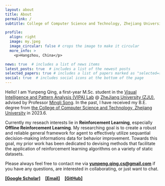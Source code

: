 ```yaml
---
layout: about
title: About
permalink: /
subtitle: College of Computer Science and Technology, Zhejiang University

profile:
  align: right
  image: my.jpeg
  image_circular: false # crops the image to make it circular
  more_info: >
    <p>Hangzhou, China</p>

news: true  # includes a list of news items
latest_posts: true  # includes a list of the newest posts
selected_papers: true # includes a list of papers marked as "selected={true}"
social: true  # includes social icons at the bottom of the page
---
```


Hello! I am Yunpeng Qing, a first-year M.Sc. student in the [Visual Intelligence and Pattern Analysis (VIPA) Lab](https://www.zju.edu.cn/english/) @ [ZheJiang University (ZJU)](https://www.zju.edu.cn/english/), advised by Professor [Mingli Song](https://person.zju.edu.cn/en/msong). In the past, I have received my B.E. degree from [the College of Computer Science and Technology, Zhejiang University](http://www.en.cs.zju.edu.cn/) in 2023.6.

Currently my reseach interests lie in **Reinforcement Learning**, especially **Offline Reinforcement Learning**. My researching goal is to create a robust and reliable general framework for agent to effectively utilize sequantial decision-making informations data for behavior improvement.  Towards this goal, my prior work has been dedicated to devising methods that facilitate the application of reinforcement learning algorithms on a variety of static datasets.  

Please always feel free to contact me via [**yunpeng.qing.cs@gmail.com**](mailto:yunpeng.qing.cs@gmail.com) if you have any questions, are interested in collaborating, or just want to chat.

 <i class="ai ai-google-scholar"></i> [**[Google Scholar]**](https://scholar.google.com/citations?user=-RvDl44AAAAJ&hl=zh-CN) &nbsp;&nbsp; <i class="fa fa-envelope"></i> [**[Email]**](mailto:yunpeng.qing.cs@gmail.com) &nbsp;&nbsp; <i class="fa fa-github"></i> [**[GitHub]**](https://github.com/Plankson) &nbsp;&nbsp; 